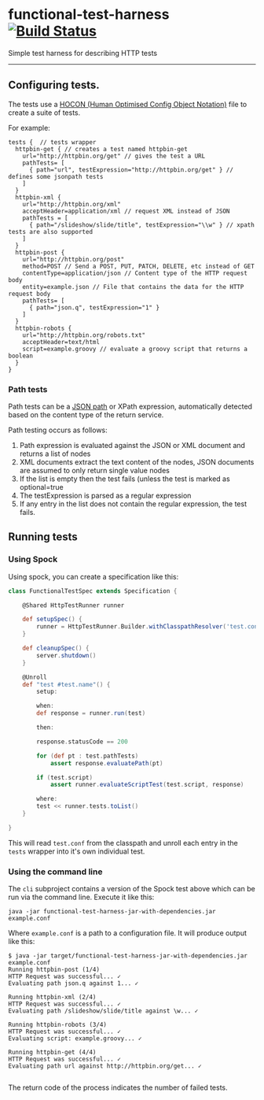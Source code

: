 # functional-test-harness [![Build Status](https://travis-ci.org/sbearcsiro/functional-test-harness.svg?branch=develop)](https://travis-ci.org/sbearcsiro/functional-test-harness)
Simple test harness for describing HTTP tests

---

## Configuring tests.


The tests use a [HOCON (Human Optimised Config Object Notation)](https://github.com/typesafehub/config) file to create a suite of tests.

For example:

```
tests {  // tests wrapper
  httpbin-get { // creates a test named httpbin-get
    url="http://httpbin.org/get" // gives the test a URL
    pathTests= [
      { path="url", testExpression="http://httpbin.org/get" } // defines some jsonpath tests
    ]
  }
  httpbin-xml {
    url="http://httpbin.org/xml"
    acceptHeader=application/xml // request XML instead of JSON
    pathTests = [
      { path="/slideshow/slide/title", testExpression="\\w" } // xpath tests are also supported
    ]
  }
  httpbin-post {
    url="http://httpbin.org/post"
    method=POST // Send a POST, PUT, PATCH, DELETE, etc instead of GET
    contentType=application/json // Content type of the HTTP request body
    entity=example.json // File that contains the data for the HTTP request body
    pathTests= [
      { path="json.q", testExpression="1" }
    ]
  }
  httpbin-robots {
    url="http://httpbin.org/robots.txt"
    acceptHeader=text/html
    script=example.groovy // evaluate a groovy script that returns a boolean
  }
}
```

### Path tests

Path tests can be a [JSON path](http://goessner.net/articles/JsonPath/) or XPath expression, automatically detected based on the content type of the return service.

Path testing occurs as follows:
 
 1. Path expression is evaluated against the JSON or XML document and returns a list of nodes
 2. XML documents extract the text content of the nodes, JSON documents are assumed to only return single value nodes
 3. If the list is empty then the test fails (unless the test is marked as optional=true
 4. The testExpression is parsed as a regular expression
 5. If any entry in the list does not contain the regular expression, the test fails.
  

## Running tests

### Using Spock

Using spock, you can create a specification like this:

```groovy
class FunctionalTestSpec extends Specification {

    @Shared HttpTestRunner runner

    def setupSpec() {
        runner = HttpTestRunner.Builder.withClasspathResolver('test.conf').groovyScriptEvaluator().build()
    }

    def cleanupSpec() {
        server.shutdown()
    }

    @Unroll
    def "test #test.name"() {
        setup:

        when:
        def response = runner.run(test)

        then:

        response.statusCode == 200

        for (def pt : test.pathTests)
            assert response.evaluatePath(pt)

        if (test.script)
            assert runner.evaluateScriptTest(test.script, response)

        where:
        test << runner.tests.toList()
    }

}
```

This will read `test.conf` from the classpath and unroll each entry in the `tests` wrapper into it's own individual test.

### Using the command line

The `cli` subproject contains a version of the Spock test above which can be run via the command line.  Execute it like this:

    java -jar functional-test-harness-jar-with-dependencies.jar example.conf
    
Where `example.conf` is a path to a configuration file.  It will produce output like this:

```
$ java -jar target/functional-test-harness-jar-with-dependencies.jar example.conf 
Running httpbin-post (1/4)
HTTP Request was successful... ✓
Evaluating path json.q against 1... ✓

Running httpbin-xml (2/4)
HTTP Request was successful... ✓
Evaluating path /slideshow/slide/title against \w... ✓

Running httpbin-robots (3/4)
HTTP Request was successful... ✓
Evaluating script: example.groovy... ✓

Running httpbin-get (4/4)
HTTP Request was successful... ✓
Evaluating path url against http://httpbin.org/get... ✓


```


The return code of the process indicates the number of failed tests.